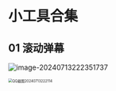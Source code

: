 # 小工具合集





## 01 滚动弹幕

![image-20240713222351737](D:/Coding/01%20tools/scrolling_text/README.assets/image-20240713222351737-17208806339121.png)

<img src="D:/Coding/01%20tools/scrolling_text/README.assets/QQ%E6%88%AA%E5%9B%BE20240713222114.png" alt="QQ截图20240713222114" style="zoom:50%;" />